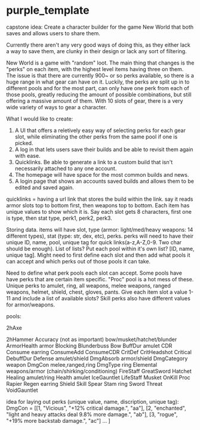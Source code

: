 # purple_template

capstone idea:
Create a character builder for the game New World that both saves and allows users to share them.

Currently there aren't any very good ways of doing this, as they either lack a way to save them, are clunky in their design or lack any sort of filtering.

New World is a game with "random" loot.  The main thing that changes is the "perks" on each item, with the highest level items having three on them.  The issue is that there are currently 900~ or so perks available, so there is a huge range in what gear can have on it.  Luckily, the perks are split up in to different pools and for the most part, can only have one perk from each of those pools, greatly reducing the amount of possible combinations, but still offering a massive amount of them.  With 10 slots of gear, there is a very wide variety of ways to gear a character.


What I would like to create:

1. A UI that offers a reletively easy way of selecting perks for each gear slot, while eliminating the other perks from the same pool if one is picked.
2. A log in that lets users save their builds and be able to revisit them again with ease.
3. Quicklinks.  Be able to generate a link to a custom build that isn't necessarily attached to any one account.
4. The homepage will have space for the most common builds and news.
5. A login page that shows an accounts saved builds and allows them to be edited and saved again.

quicklinks = having a url link that stores the build within the link.  say it reads armor slots top to bottom first, then weapons top to bottom.  Each item has unique values to show which it is.  Say each slot gets 8 characters, first one is type, then stat type, perk1, perk2, perk3.  

Storing data.
items will have slot, type (armor: light/med/heavy weapons: 14 different types), stat (type: str, dex, etc), perks.
perks will need to have their unique ID, name, pool, unique tag for quick links(a-z,A-Z,0-9.  Two char should be enough).  List of lists?  Put each pool within it's own list? [ID, name, unique tag]. Might need to first define each slot and then add what pools it can accept and which perks out of those pools it can take.

Need to define what perk pools each slot can accept.
Some pools have have perks that are certain item specific.  "Proc" pool is a hot mess of these.  Unique perks to amulet, ring, all weapons, melee weapons, ranged weapons, helmet, shield, chest, gloves, pants.  Give each item slot a value 1-11 and include a list of available slots?  Skill perks also have different values for armor/weapons.

pools:

2hAxe

2hHammer
Accuracy (not as important) bow/musket/hatchet/blunder
ArmorHealth armor
Blocking 
Blunderbuss
Bow
BuffDur amulet
CDR
Consume earring
ConsumeAdd
ConsumeCDR
CritDef
CritHeadshot
Critical
DebuffDur
Defense amulet/shield
DmgAbsorb armor/shield
DmgCategory weapon
DmgCon melee,ranged,ring
DmgType ring
Elemental weapons/armor (chain/shirking/conditioning)
FireStaff
GreatSword
Hatchet
Healing amulet/ring
Health amulet
IceGauntlet
LifeStaff
Musket
OnKill
Proc 
Rapier
Regen earring
Shield
Skill
Spear
Stam ring
Sword
Threat
VoidGauntlet


idea for laying out perks (unique value, name, discription, unique tag):
DmgCon = [[1, "Vicious", "+12% critical damage.", "aa"], [2, "enchanted", "light and heavy attacks deal 9.8% more damage.", "ab"], [3, "rogue", "+19% more backstab damage.", "ac"] ... ]

